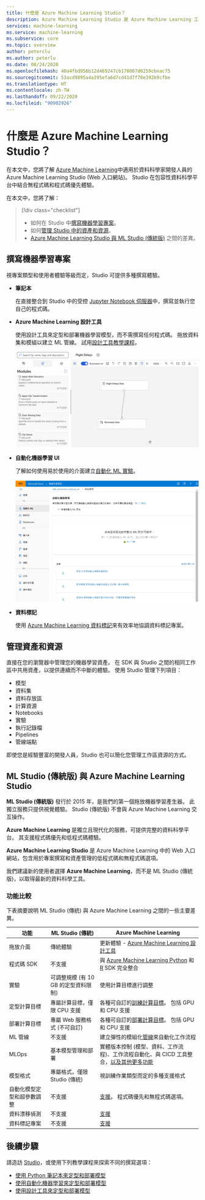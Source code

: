 ```yaml
---
title: 什麼是 Azure Machine Learning Studio？
description: Azure Machine Learning Studio 是 Azure Machine Learning 工作區的入口網站。 Studio 結合無程式碼和程式碼優先體驗建立了包容性資料科學平台。
services: machine-learning
ms.service: machine-learning
ms.subservice: core
ms.topic: overview
author: peterclu
ms.author: peterlu
ms.date: 08/24/2020
ms.openlocfilehash: 40a4fbd956b12d469247cb178007d0259cbeac75
ms.sourcegitcommit: 53acd9895a4a395efa6d7cd41d7f78e392b9cfbe
ms.translationtype: HT
ms.contentlocale: zh-TW
ms.lasthandoff: 09/22/2020
ms.locfileid: "90902926"
---
```

# <a name="what-is-azure-machine-learning-studio"></a>什麼是 Azure Machine Learning Studio？

在本文中，您將了解 [Azure Machine Learning](overview-what-is-azure-ml.md)中適用於資料科學家開發人員的 Azure Machine Learning Studio (Web 入口網站)。 Studio 在包容性資料科學平台中結合無程式碼和程式碼優先體驗。

在本文中，您將了解：
>[!div class="checklist"]
> - 如何在 Studio 中[撰寫機器學習專案](#author-machine-learning-projects)。
> - 如何[管理 Studio 中的資產和資源](#manage-assets-and-resources)。
> - [Azure Machine Learning Studio 與 ML Studio (傳統版)](#ml-studio-classic-vs-azure-machine-learning-studio) 之間的差異。


## <a name="author-machine-learning-projects"></a>撰寫機器學習專案

視專案類型和使用者體驗等級而定，Studio 可提供多種撰寫體驗。

+ **筆記本**

  在直接整合到 Studio 中的受控 [Jupyter Notebook 伺服器](how-to-run-jupyter-notebooks.md)中，撰寫並執行您自己的程式碼。 

+ **Azure Machine Learning 設計工具**

  使用設計工具來定型和部署機器學習模型，而不需撰寫任何程式碼。 拖放資料集和模組以建立 ML 管線。 試用[設計工具教學課程](tutorial-designer-automobile-price-train-score.md)。

    ![Azure Machine Learning 設計工具範例](media/concept-designer/designer-drag-and-drop.gif)

+ **自動化機器學習 UI**

  了解如何使用易於使用的介面建立[自動化 ML 實驗](tutorial-first-experiment-automated-ml.md)。 

  [![Azure Machine Learning Studio 導覽窗格](./media/overview-what-is-azure-ml/azure-machine-learning-automated-ml-ui.jpg)](./media/overview-what-is-azure-ml/azure-machine-learning-automated-ml-ui.jpg)

+ **資料標記**

    使用 [Azure Machine Learning 資料標記](how-to-create-labeling-projects.md)來有效率地協調資料標記專案。

## <a name="manage-assets-and-resources"></a>管理資產和資源

直接在您的瀏覽器中管理您的機器學習資產。 在 SDK 與 Studio 之間的相同工作區中共用資產，以提供連續而不中斷的體驗。 使用 Studio 管理下列項目：

- 模型
- 資料集
- 資料存放區
- 計算資源
- Notebooks
- 實驗
- 執行記錄檔
- Pipelines 
- 管線端點

即使您是經驗豐富的開發人員，Studio 也可以簡化您管理工作區資源的方式。

## <a name="ml-studio-classic-vs-azure-machine-learning-studio"></a>ML Studio (傳統版) 與 Azure Machine Learning Studio

**ML Studio (傳統版)** 發行於 2015 年，是我們的第一個拖放機器學習產生器。 此獨立服務只提供視覺體驗。 Studio (傳統版) 不會與 Azure Machine Learning 交互操作。

**Azure Machine Learning** 是獨立且現代化的服務，可提供完整的資料科學平台。 其支援程式碼優先和低程式碼體驗。

**Azure Machine Learning Studio** 是 Azure Machine Learning 中的 Web 入口網站，包含用於專案撰寫和資產管理的低程式碼和無程式碼選項。 

我們建議新的使用者選擇 **Azure Machine Learning**，而不是 ML Studio (傳統版)，以取得最新的資料科學工具。

### <a name="feature-comparison"></a>功能比較

下表摘要說明 ML Studio (傳統) 與 Azure Machine Learning 之間的一些主要差異。

| 功能 | ML Studio (傳統) | Azure Machine Learning |
|---| --- | --- |
| 拖放介面 | 傳統體驗 | 更新體驗 - [Azure Machine Learning 設計工具](concept-designer.md)| 
| 程式碼 SDK | 不支援 | 與 [Azure Machine Learning Python](https://docs.microsoft.com/python/api/overview/azure/ml/) 和 [R](tutorial-1st-r-experiment.md) SDK 完全整合 |
| 實驗 | 可調整規模 (有 10 GB 的定型資料限制) | 使用計算目標進行調整 |
| 定型計算目標 | 專屬計算目標，僅限 CPU 支援 | 各種可自訂的[訓練計算目標](concept-compute-target.md#train)。 包括 GPU 和 CPU 支援 | 
| 部署計算目標 | 專屬 Web 服務格式 (不可自訂) | 各種可自訂的[部署計算目標](concept-compute-target.md#deploy)。 包括 GPU 和 CPU 支援 |
| ML 管線 | 不支援 | 建立彈性的模組化[管線](concept-ml-pipelines.md)來自動化工作流程 |
| MLOps | 基本模型管理和部署 | 實體版本控制 (模型、資料、工作流程)、工作流程自動化、與 CICD 工具整合，[以及其他更多功能](concept-model-management-and-deployment.md) |
| 模型格式 | 專屬格式，僅限 Studio (傳統) | 視訓練作業類型而定的多種支援格式 |
| 自動化模型定型和超參數調整 |  不支援 | [支援](concept-automated-ml.md)。 程式碼優先和無程式碼選項。 | 
| 資料漂移偵測 | 不支援 | [支援](how-to-monitor-datasets.md) |
| 資料標記專案 | 不支援 | [支援](how-to-create-labeling-projects.md) |


## <a name="next-steps"></a>後續步驟

請造訪 [Studio](https://ml.azure.com)，或使用下列教學課程來探索不同的撰寫選項：  
  + [使用 Python 筆記本來定型和部署模型](tutorial-1st-experiment-sdk-setup.md)
  + [使用自動化機器學習來定型和部署模型](tutorial-first-experiment-automated-ml.md)  
  + [使用設計工具來定型和部署模型](tutorial-designer-automobile-price-train-score.md)

